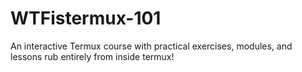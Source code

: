 # WTFistermux-101
An interactive Termux course with practical exercises, modules, and lessons rub entirely from inside termux!
